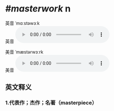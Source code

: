 # ***\#masterwork*** n
英音 ˈmɑːstəwɜːk  
英音
<audio src="./media/masterwork1_AAC.aac" controls="controls"></audio>

美音 ˈmæstərwɜːrk  
美音
<audio src="./media/masterwork2_AAC.aac" controls="controls"></audio>



  

英文释义
---
### 1.**代表作；杰作；名著（masterpiece）**  


